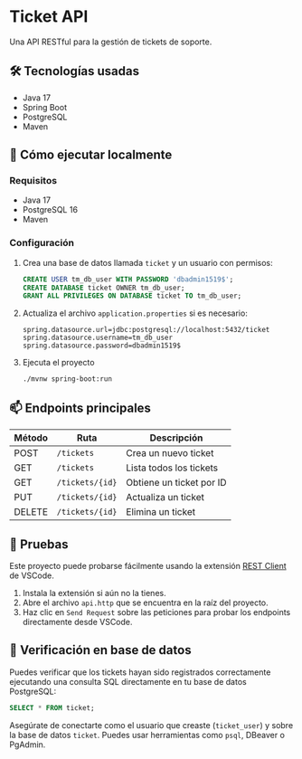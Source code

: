 # Ticket API

Una API RESTful para la gestión de tickets de soporte.

## 🛠 Tecnologías usadas

- Java 17
- Spring Boot
- PostgreSQL
- Maven

## 🚀 Cómo ejecutar localmente

### Requisitos

- Java 17
- PostgreSQL 16
- Maven

### Configuración

1. Crea una base de datos llamada `ticket` y un usuario con permisos:
   ```sql
   CREATE USER tm_db_user WITH PASSWORD 'dbadmin1519$';
   CREATE DATABASE ticket OWNER tm_db_user;
   GRANT ALL PRIVILEGES ON DATABASE ticket TO tm_db_user;
   ```
2. Actualiza el archivo `application.properties` si es necesario:
   ```properties
   spring.datasource.url=jdbc:postgresql://localhost:5432/ticket
   spring.datasource.username=tm_db_user
   spring.datasource.password=dbadmin1519$
   ```
3. Ejecuta el proyecto
   ```properties
   ./mvnw spring-boot:run
   ```

## 📫 Endpoints principales

| Método | Ruta           | Descripción              |
|--------|----------------|--------------------------|
| POST   | `/tickets`     | Crea un nuevo ticket     |
| GET    | `/tickets`     | Lista todos los tickets  |
| GET    | `/tickets/{id}`| Obtiene un ticket por ID |
| PUT    | `/tickets/{id}`| Actualiza un ticket      |
| DELETE | `/tickets/{id}`| Elimina un ticket        |

## 🧪 Pruebas

Este proyecto puede probarse fácilmente usando la extensión [REST Client](https://marketplace.visualstudio.com/items?itemName=humao.rest-client) de VSCode.

1. Instala la extensión si aún no la tienes.
2. Abre el archivo `api.http` que se encuentra en la raíz del proyecto.
3. Haz clic en `Send Request` sobre las peticiones para probar los endpoints directamente desde VSCode.

## 🧪 Verificación en base de datos

Puedes verificar que los tickets hayan sido registrados correctamente ejecutando una consulta SQL directamente en tu base de datos PostgreSQL:
   ```sql
   SELECT * FROM ticket;
   ```
Asegúrate de conectarte como el usuario que creaste (`ticket_user`) y sobre la base de datos `ticket`. Puedes usar herramientas como `psql`, DBeaver o PgAdmin.
